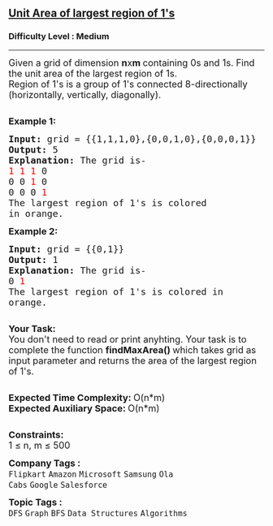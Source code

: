 <h2><a href="https://www.geeksforgeeks.org/problems/length-of-largest-region-of-1s-1587115620/1?page=1&category=Graph&company=Amazon&sortBy=submissions">Unit Area of largest region of 1's</a></h2><h3>Difficulty Level : Medium</h3><hr><div class="problems_problem_content__Xm_eO"><p><span style="font-size:18px">Given a grid of dimension <strong>n</strong>x<strong>m&nbsp;</strong>containing 0s and 1s. Find the unit area of the largest region of 1s.<br>
Region of 1's is a group of 1's connected 8-directionally (horizontally, vertically, diagonally).</span><br>
&nbsp;</p>

<p><span style="font-size:18px"><strong>Example 1:</strong></span></p>

<pre><span style="font-size:18px"><strong>Input: </strong>grid = {{1,1,1,0},{0,0,1,0},{0,0,0,1}}
<strong>Output: </strong>5
<strong>Explanation: </strong>The grid is-
<span style="color:#FF0000">1 1 1</span> 0
0 0 <span style="color:#FF0000">1 </span>0
0 0 0 <span style="color:#FF0000">1
</span>The largest region of 1's is colored
in orange.
</span></pre>

<p><span style="font-size:18px"><strong>Example 2:</strong></span></p>

<pre><span style="font-size:18px"><strong>Input: </strong>grid = {{0,1}}
<strong>Output: </strong>1
<strong>Explanation: </strong>The grid is-
0 <span style="color:#FF0000">1
</span>The largest region of 1's is colored in 
orange.</span>
</pre>

<p><br>
<span style="font-size:18px"><strong>Your Task:</strong><br>
You don't need to read or print anyhting. Your task is to complete the function&nbsp;<strong>findMaxArea()&nbsp;</strong>which takes grid as input parameter and returns the area of the largest region of 1's.</span></p>

<p><br>
<span style="font-size:18px"><strong>Expected Time Complexity:&nbsp;</strong>O(n*m)<br>
<strong>Expected Auxiliary Space:&nbsp;</strong>O(n*m)</span><br>
&nbsp;</p>

<p><span style="font-size:18px"><strong>Constraints:</strong><br>
1 ≤ n, m ≤ 500</span></p>
</div><p><span style=font-size:18px><strong>Company Tags : </strong><br><code>Flipkart</code>&nbsp;<code>Amazon</code>&nbsp;<code>Microsoft</code>&nbsp;<code>Samsung</code>&nbsp;<code>Ola Cabs</code>&nbsp;<code>Google</code>&nbsp;<code>Salesforce</code>&nbsp;<br><p><span style=font-size:18px><strong>Topic Tags : </strong><br><code>DFS</code>&nbsp;<code>Graph</code>&nbsp;<code>BFS</code>&nbsp;<code>Data Structures</code>&nbsp;<code>Algorithms</code>&nbsp;